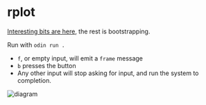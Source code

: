 # rplot

[Interesting bits are here](main.odin#L184), the rest is bootstrapping.

Run with `odin run .`

- `f`, or empty input, will emit a `frame` message
- `b` presses the button
- Any other input will stop asking for input, and run the system to completion.

![diagram](https://cdn.discordapp.com/attachments/602932100508942337/1142404183912370246/image.png)
